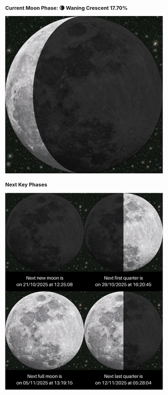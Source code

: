 ### Current Moon Phase: 🌘 Waning Crescent 17.70%
![Moon Phase](moonphase.png)
### Next Key Phases
![Gallery](gallery.png)